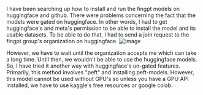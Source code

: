 I have been searching up how to install and run the fingpt models on huggingface and github. There were problems concerning the fact that the models were gated on huggingface. In other words, I had to get huggingface's and meta's permission to be able to install the model and its usable datasets. To be able to do that, I had to send a join request to the fingpt group's organization on huggingface.
![image](https://github.com/dfuen010/Data-Centric-FinGPT-Research/assets/46663757/9cccbe1e-2fd0-451d-87dd-6045a2956ea8)

However, we have to wait until the organization accepts me which can take a long time. Until then, we wouldn't be able to use the huggingface models. So, I have tried it another way with huggingface's un-gated features. Primarily, this method involves "peft" and installing peft-models. However, this model cannot be used without GPU's so unless you have a GPU API installed, we have to use kaggle's free resources or google colab.
